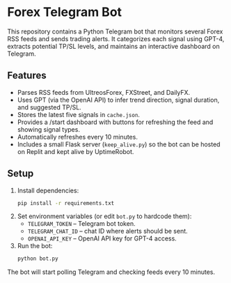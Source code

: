 # Forex Telegram Bot

This repository contains a Python Telegram bot that monitors several Forex RSS feeds and sends trading alerts. It categorizes each signal using GPT-4, extracts potential TP/SL levels, and maintains an interactive dashboard on Telegram.

## Features

- Parses RSS feeds from UltreosForex, FXStreet, and DailyFX.
- Uses GPT (via the OpenAI API) to infer trend direction, signal duration, and suggested TP/SL.
- Stores the latest five signals in `cache.json`.
- Provides a /start dashboard with buttons for refreshing the feed and showing signal types.
- Automatically refreshes every 10 minutes.
- Includes a small Flask server (`keep_alive.py`) so the bot can be hosted on Replit and kept alive by UptimeRobot.

## Setup

1. Install dependencies:
   ```bash
   pip install -r requirements.txt
   ```
2. Set environment variables (or edit `bot.py` to hardcode them):
   - `TELEGRAM_TOKEN` – Telegram bot token.
   - `TELEGRAM_CHAT_ID` – chat ID where alerts should be sent.
   - `OPENAI_API_KEY` – OpenAI API key for GPT-4 access.
3. Run the bot:
   ```bash
   python bot.py
   ```

The bot will start polling Telegram and checking feeds every 10 minutes.

